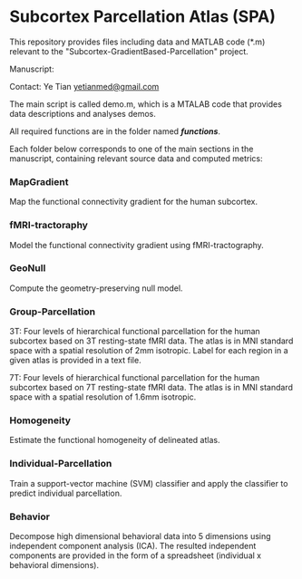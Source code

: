 # Subcortex Parcellation Atlas (SPA)
This repository provides files including data and MATLAB code (*.m) relevant to the "Subcortex-GradientBased-Parcellation" project.

Manuscript:

Contact: Ye Tian yetianmed@gmail.com

The main script is called demo.m, which is a MTALAB code that provides data descriptions and analyses demos.

All required functions are in the folder named ***functions***.

Each folder below corresponds to one of the main sections in the manuscript, containing relevant source data and computed metrics:

### MapGradient

   Map the functional connectivity gradient for the human subcortex.

### fMRI-tractoraphy

   Model the functional connectivity gradient using fMRI-tractography.

### GeoNull

   Compute the geometry-preserving null model.

### Group-Parcellation

   3T: Four levels of hierarchical functional parcellation for the human subcortex based on 3T resting-state fMRI data. The atlas is in MNI standard space with a spatial resolution of 2mm isotropic. Label for each region in a given atlas is provided in a text file. 

   7T: Four levels of hierarchical functional parcellation for the human subcortex based on 7T resting-state fMRI data. The atlas is in MNI standard space with a spatial resolution of 1.6mm isotropic.

### Homogeneity

   Estimate the functional homogeneity of delineated atlas.

### Individual-Parcellation

   Train a support-vector machine (SVM) classifier and apply the classifier to predict individual parcellation.
   
### Behavior

   Decompose high dimensional behavioral data into 5 dimensions using independent component analysis (ICA). The resulted independent components are provided in the form of a spreadsheet (individual x behavioral dimensions).







 

 

